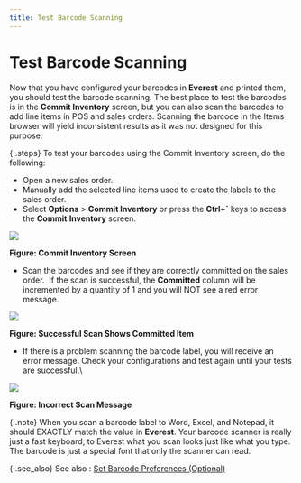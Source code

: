 ```yaml
---
title: Test Barcode Scanning
---
```


# Test Barcode Scanning


Now that you have configured your barcodes in **Everest**  and printed them, you should test the barcode scanning. The best place  to test the barcodes is in the **Commit 
 Inventory** screen, but you can also scan the barcodes to add line  items in POS and sales orders. Scanning the barcode in the Items browser  will yield inconsistent results as it was not designed for this purpose.


{:.steps}
To test your barcodes using the Commit Inventory  screen, do the following:

- Open a new sales  order.
- Manually add the  selected line items used to create the labels to the sales order.
- Select **Options**  > **Commit Inventory** or press  the **Ctrl+`** keys to access the  **Commit** **Inventory**  screen.



![]({{site.wwe_baseurl}}/img/commit_inventory_screen_wwe.gif)


**Figure: Commit Inventory Screen**

- Scan the barcodes  and see if they are correctly committed on the sales order.  If  the scan is successful, the **Committed**  column will be incremented by a quantity of 1 and you will NOT see a red  error message.



![]({{site.wwe_baseurl}}/img/successful_scan_wwe.gif)


**Figure: Successful Scan Shows Committed Item**

- If there is a problem  scanning the barcode label, you will receive an error message. Check your  configurations and test again until your tests are successful.\



![]({{site.wwe_baseurl}}/img/unsuccessful_scan_wwe.gif)


**Figure: Incorrect Scan Message**


{:.note}
When you scan a barcode label to Word, Excel,  and Notepad, it should EXACTLY match the value in **Everest**.  Your barcode scanner is really just a fast keyboard; to Everest what you  scan looks just like what you type. The barcode is just a special font  that only the scanner can read.


{:.see_also}
See also
: [Set  Barcode Preferences (Optional)]({{site.wwe_baseurl}}/everest-client/ui/browsers/options/label-designer/barcode-setup/set_barcode_preferences_optional_wwe.html)
